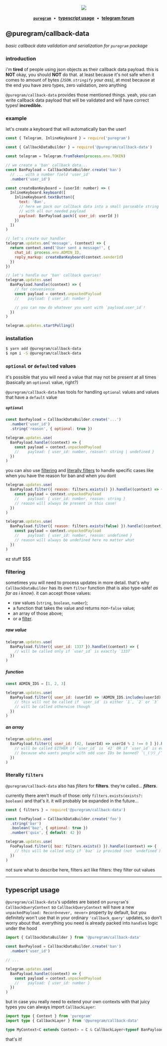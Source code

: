 <div align='center'>
  <img src='https://i.imgur.com/ZzjmE8i.png' />
</div>

<br />

<div align='center'>
  <a href='https://github.com/nitreojs/puregram'><b><code>puregram</code></b></a>
  <span>&nbsp;•&nbsp;</span>
  <a href='#typescript-usage'><b>typescript usage</b></a>
  <span>&nbsp;•&nbsp;</span>
  <a href='https://t.me/pureforum'><b>telegram forum</b></a>
</div>

## @puregram/callback-data

_basic callback data validation and serialization for `puregram` package_

### introduction

i'm **tired** of people using json objects as their callback data payload.
this is **NOT** okay, you should **NOT** do that. at least because it's
not safe when it comes to amount of bytes _(`JSON.stringify` your ass)_,
at most because at the end you have zero types, zero validation, zero anything

`@puregram/callback-data` provides those mentioned things. yeah, you can
write callback data payload that will be validated and will have correct types!
**incredible.**

### example

let's create a keyboard that will automatically ban the user!

```js
const { Telegram, InlineKeyboard } = require('puregram')

const { CallbackDataBuilder } = require('@puregram/callback-data')

const telegram = Telegram.fromToken(process.env.TOKEN)

// we create a 'ban' callback data...
const BanPayload = CallbackDataBuilder.create('ban')
  // ... with a number field 'user_id'
  .number('user_id')

const createBanKeyboard = (userId: number) => (
  InlineKeyboard.keyboard([
    InlineKeyboard.textButton({
      text: 'Ban',
      // here we pack our callback data into a small parseable string
      // with all our needed payload
      payload: BanPayload.pack({ user_id: userId })
    })
  ])
)

// let's create our handler
telegram.updates.on('message', (context) => {
  return context.send('User sent a message!', {
    chat_id: process.env.ADMIN_ID,
    reply_markup: createBanKeyboard(context.senderId)
  })
})

// let's handle our 'ban' callback queries!
telegram.updates.use(
  BanPayload.handle((context) => {
    // for convenience
    const payload = context.unpackedPayload
    //    payload: { user_id: number }

    // you can now do whatever you want with `payload.user_id`!
  })
)

telegram.updates.startPolling()
```

### installation

```sh
$ yarn add @puregram/callback-data
$ npm i -S @puregram/callback-data
```

### `optional` or `default`ed values

it's possible that you will need a value that may not be present at all times (basically
an `optional` value, right?)

`@puregram/callback-data` has tools for handling `optional` values and values that have
a `default` value

##### `optional`

```js
const BanPayload = CallbackDataBuilder.create('...')
  .number('user_id')
  .string('reason', { optional: true })

telegram.updates.use(
  BanPayload.handle((context) => {
    const payload = context.unpackedPayload
    //    payload: { user_id: number, reason?: string | undefined }
  })
)
```

you can also use [filtering][filtering] and [literally filters][literally-filters] to handle
specific cases like when you have the reason for ban and when you dont

```js
telegram.updates.use(
  BanPayload.filter({ reason: filters.exists() }).handle((context) => {
    const payload = context.unpackedPayload
    //    payload: { user_id: number, reason: string }
    // reason will always be present in this case!
  })
)

telegram.updates.use(
  BanPayload.filter({ reason: filters.exists(false) }).handle((context) => {
    const payload = context.unpackedPayload
    //    payload: { user_id: number, reason: undefined }
    // reason will always be undefined here no matter what
  })
)
```

ez stuff $$$

[filtering]: #filtering

### filtering

sometimes you will need to process updates in more detail. that's why `CallbackDataBuilder` 
has its own `filter` function (that is also type-safe! _as far as i know_).
it can accept those values:
- raw values (`string`, `boolean`, `number`);
- a function that takes the value and returns non-`false` value;
- an array of those above;
- or a [filter][literally-filters].

##### raw value

```js
telegram.updates.use(
  BanPayload.filter({ user_id: 1337 }).handle((context) => {
    // will be called only if `user_id` is exactly `1337`
  })
)
```

##### function

```js
const ADMIN_IDS = [1, 2, 3]

telegram.updates.use(
  BanPayload.filter({ user_id: (userId) => !ADMIN_IDS.includes(userId) }).handle((context) => {
    // this will not be called if `user_id` is either `1`, `2` or `3`
    // will be called otherwise though
  })
)
```

##### an array

```js
telegram.updates.use(
  BanPayload.filter({ user_id: [42, (userId) => userId % 2 !== 0 ] }).handle((context) => {
    // will be called EITHER if `user_id` is `42` OR if `user_id` is even
    // because who wants people with odd user IDs be banned? ¯\_(ツ)_/¯
  })
)
```

[literally-filters]: #literally-filters

### literally `filters`

`@puregram/callback-data` also has _filters_ for **filters**. they're called... _**filters**_.

currently there aren't much of those: only `filters.exists(exists?: boolean)` and that's it.
it will probably be expanded in the future...

```js
const { filters } = require('@puregram/callback-data')

const FooPayload = CallbackDataBuilder.create('foo')
  .string('bar')
  .boolean('baz', { optional: true })
  .number('quix', { default: 42 })

telegram.updates.use(
  FooPayload.filter({ baz: filters.exists() }).handle((context) => {
    // this will be called only if `baz` iz provided (not `undefined`)
  })
)
```

not sure what to describe here, filters act like filters: they filter out values

---

## typescript usage

`@puregram/callback-data`'s updates are based on `puregram`'s `CallbackQueryContext`
so `CallbackQueryContext` will have a new `unpackedPayload: Record<never, never>`
property by default, but you definitely won't use that in your ordinary `'callback_query'`
updates, so don't worry about that. everything you need is already packed into
`handle`s logic under the hood

```ts
import { CallbackDataBuilder } from '@puregram/callback-data'

const BanPayload = CallbackDataBuilder.create('ban')
  .number('user_id')

// ...

telegram.updates.use(
  BanPayload.handle((context) => {
    const payload = context.unpackedPayload
    //    payload: { user_id: number }
  })
)
```

but in case you really need to extend your own contexts with that juicy
types you can always import `CallbackLayer`:

```ts
import type { Context } from 'puregram'
import type { CallbackLayer } from '@puregram/callback-data'

type MyContext<C extends Context> = C & CallbackLayer<typeof BanPayload>
```

that's it!
